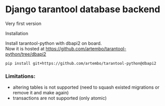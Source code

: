 # Django tarantool database backend
Very first version

Installation

Install tarantool-python with dbapi2 on board.  
Now it is hosted at https://github.com/artembo/tarantool-python/tree/dbapi2 

```
pip install git+https://github.com/artembo/tarantool-python@dbapi2 
```

### Limitations:

- altering tables is not supported (need to squash existed migrations or remove it and make again)
- transactions are not supported (only atomic)


